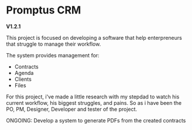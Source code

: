 # Promptus CRM
**V1.2.1**

This project is focused on developing a software that help enterpreneurs that struggle to manage their workflow.

The system provides management for:
- Contracts
- Agenda
- Clients
- Files

For this project, i've made a little research with my stepdad to watch his current workflow, his biggest struggles, and pains.
So as i have been the PO, PM, Designer, Developer and tester of the project.


ONGOING:
Develop a system to generate PDFs from the created contracts
